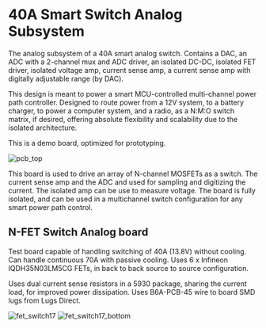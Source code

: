 # 40A Smart Switch Analog Subsystem
The analog subsystem of a 40A smart analog switch. Contains a DAC, an ADC with a 2-channel mux and ADC driver, an isolated DC-DC, isolated FET driver, isolated voltage amp, current sense amp, a current sense amp with digitally adjustable range (by DAC).

This design is meant to power a smart MCU-controlled multi-channel power path controller. Designed to route power from a 12V system, to a battery charger, to power a computer system, and a radio, as a N:M:O switch matrix, if desired, offering absolute flexibility and scalability due to the isolated architecture.

This is a demo board, optimized for prototyping.

![pcb_top](https://github.com/user-attachments/assets/ae502a78-fedb-4412-9dcf-aa7905acede8)

This board is used to drive an array of N-channel MOSFETs as a switch. The current sense amp and the ADC and used for sampling and digitizing the current. The isolated amp can be use to measure voltage. The board is fully isolated, and can be used in a multichannel switch configuration for any smart power path control.

## N-FET Switch Analog board

Test board capable of handling switching of 40A (13.8V) without cooling. Can handle continuous 70A with passive cooling. Uses 6 x Infineon IQDH35N03LM5CG FETs, in back to back source to source configuration.

Uses dual current sense resistors in a 5930 package, sharing the current load, for improved power dissipation. Uses B6A-PCB-45 wire to board SMD lugs from Lugs Direct.

![fet_switch17](https://github.com/user-attachments/assets/9d760f40-84fa-4266-9f25-daee1962b10e)
![fet_switch17_bottom](https://github.com/user-attachments/assets/42d62d21-8364-40f0-991b-853a62b194f4)
